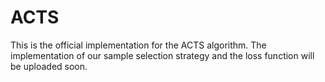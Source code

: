 # ACTS

This is the official implementation for the ACTS algorithm. 
The implementation of our sample selection strategy and the loss function will be uploaded soon.
